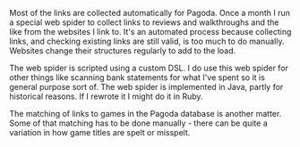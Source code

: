 Most of the links are collected automatically for Pagoda.  Once
a month I run a special web spider to collect links to reviews
and walkthroughs and the like from the websites I link to.  It's
an automated process because collecting links, and checking
existing links are still valid, is too much to do manually.  Websites
change their structures regularly to add to the load.

The web spider is scripted using a custom DSL.  I do use this web
spider for other things like scanning bank statements for what I've spent
so it is general purpose sort of.  The web spider is implemented in Java,
partly for historical reasons.  If I rewrote it I might do it in Ruby.

The matching of links to games in the Pagoda database is another
matter.  Some of that matching has to be done manually - there can
be quite a variation in how game titles are spelt or misspelt.
